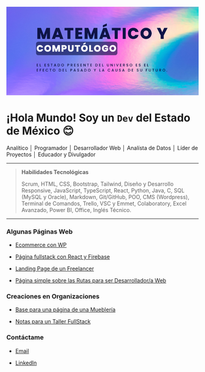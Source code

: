 ![](banner-github.png)

# ¡Hola Mundo! Soy un `Dev` del Estado de México 😊

Analítico │ Programador │ Desarrollador Web │ Analísta de Datos │ Líder de Proyectos │ Educador y Divulgador

---

> **Habilidades Tecnológicas**
>
> Scrum, HTML, CSS, Bootstrap, Tailwind, Diseño y Desarrollo Responsive, JavaScript, TypeScript, React, Python, Java, C, SQL (MySQL y Oracle), Markdown, Git/GitHub, POO, CMS (Wordpress), Terminal de Comandos, Trello, VSC y Emmet, Colaboratory, Excel Avanzado, Power BI, Office, Inglés Técnico.

---

### Algunas Páginas Web

- [Ecommerce con WP](https://catrinerias.com)

- [Página fullstack con React y Firebase](https://multipisosyazulejos.com)

- [Landing Page de un Freelancer](https://luisdur8.github.io/freelancer)

- [Página simple sobre las Rutas para ser Desarrollador/a Web](https://luisdur8.github.io/TS-Rutas)

### Creaciones en Organizaciones

- [Base para una página de una Mueblería](https://banana-code-5.github.io/muebleria)

- [Notas para un Taller FullStack](https://github.com/desarrolladoresTH/BootCamp-FullStack)

### Contáctame

- [Email](mailto:luisdurplay@gmail.com)

- [LinkedIn](https://www.linkedin.com/in/luis-loher-web-developer)
